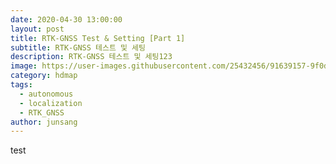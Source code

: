 ```yaml
---
date: 2020-04-30 13:00:00
layout: post
title: RTK-GNSS Test & Setting [Part 1]
subtitle: RTK-GNSS 테스트 및 세팅
description: RTK-GNSS 테스트 및 세팅123
image: https://user-images.githubusercontent.com/25432456/91639157-9f0d8200-ea4f-11ea-8472-4ba8e84ead2e.jpeg
category: hdmap
tags:
  - autonomous
  - localization
  - RTK_GNSS
author: junsang
---
```

test
